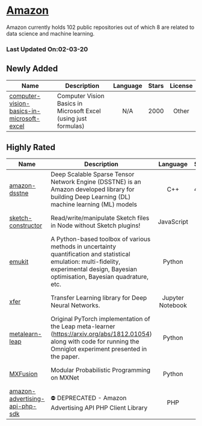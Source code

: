 # [Amazon](https://github.com/amzn)

Amazon currently holds 102 public repositories out of which 8 are related to data science and machine learning.

 ### Last Updated On:02-03-20

## Newly Added

| Name | Description | Language | Stars | License |
| ---- | ----------- | :--------: | :-----: | :-------: |
| [computer-vision-basics-in-microsoft-excel](https://github.com/amzn/computer-vision-basics-in-microsoft-excel) | Computer Vision Basics in Microsoft Excel (using just formulas) | N/A | 2000 | Other |

## Highly Rated

| Name | Description | Language | Stars | License |
| ---- | ----------- | :--------: | :-----: | :-------: |
 | [amazon-dsstne](https://github.com/amzn/amazon-dsstne) | Deep Scalable Sparse Tensor Network Engine (DSSTNE) is an Amazon developed library for building Deep Learning (DL) machine learning (ML) models  | C++ | 4418 | Apache License 2.0 |
| [sketch-constructor](https://github.com/amzn/sketch-constructor) | Read/write/manipulate Sketch files in Node without Sketch plugins! | JavaScript | 391 | Apache License 2.0 |
| [emukit](https://github.com/amzn/emukit) | A Python-based toolbox of various methods in uncertainty quantification and statistical emulation: multi-fidelity, experimental design, Bayesian optimisation, Bayesian quadrature, etc.  | Python | 179 | Apache License 2.0 |
| [xfer](https://github.com/amzn/xfer) | Transfer Learning library for Deep Neural Networks. | Jupyter Notebook | 139 | Apache License 2.0 |
| [metalearn-leap](https://github.com/amzn/metalearn-leap) | Original PyTorch implementation of the Leap meta-learner (https://arxiv.org/abs/1812.01054) along with code for running the Omniglot experiment presented in the paper. | Python | 137 | Apache License 2.0 |
| [MXFusion](https://github.com/amzn/MXFusion) | Modular Probabilistic Programming on MXNet | Python | 90 | Apache License 2.0 |
| [amazon-advertising-api-php-sdk](https://github.com/amzn/amazon-advertising-api-php-sdk) | ⛔️ DEPRECATED - Amazon Advertising API PHP Client Library | PHP | 72 | Apache License 2.0 |
